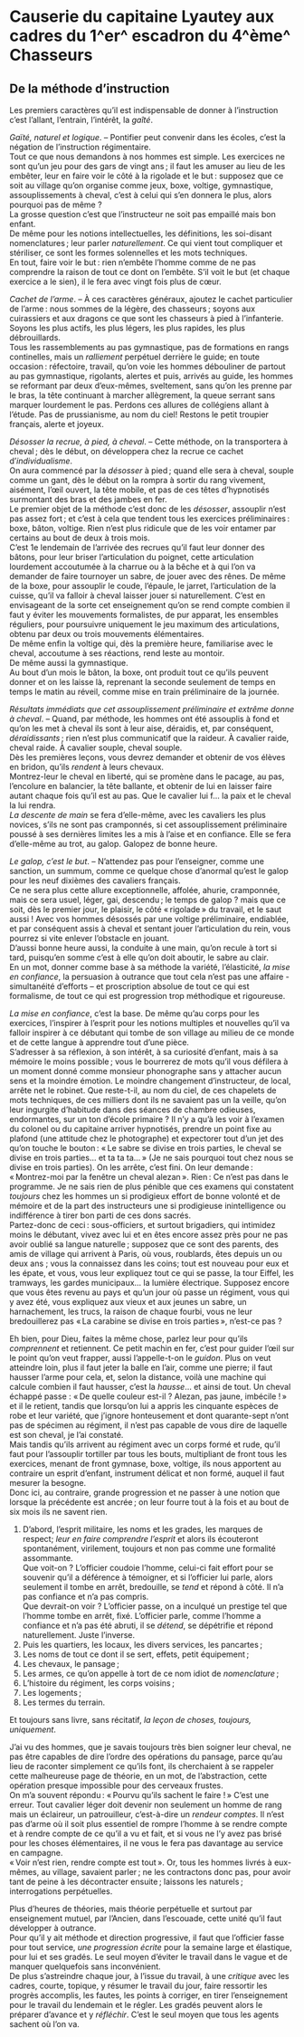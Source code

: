 # Causerie du capitaine Lyautey aux cadres du 1^er^ escadron du 4^ème^ Chasseurs

## De la méthode d’instruction

Les premiers caractères qu’il est indispensable de donner à l’instruction c’est
l’allant, l’entrain, l’intérêt, la _gaîté_.

_Gaïté, naturel et logique_. – Pontifier peut convenir dans les écoles, c’est
la négation de l’instruction régimentaire.  
Tout ce que nous demandons à nos hommes est simple. Les exercices ne sont qu’un
jeu pour des gars de vingt ans ; il faut les amuser au lieu de les embêter,
leur en faire voir le côté à la rigolade et le but : supposez que ce soit au
village qu’on organise comme jeux, boxe, voltige, gymnastique, assouplissements
à cheval, c’est à celui qui s’en donnera le plus, alors pourquoi pas de même ?  
La grosse question c’est que l’instructeur ne soit pas empaillé mais bon
enfant.  
De même pour les notions intellectuelles, les définitions, les soi-disant
nomenclatures ; leur parler _naturellement_. Ce qui vient tout compliquer et
stériliser, ce sont les formes solennelles et les mots techniques.  
En tout, faire voir le but : rien n’embête l’homme comme de ne pas comprendre
la raison de tout ce dont on l’embête. S’il voit le but (et chaque exercice a
le sien), il le fera avec vingt fois plus de cœur.

_Cachet de l’arme_. – À ces caractères généraux, ajoutez le cachet particulier
de l’arme : nous sommes de la légère, des chasseurs ; soyons aux cuirassiers et
aux dragons ce que sont les chasseurs à pied à l’infanterie.  
Soyons les plus actifs, les plus légers, les plus rapides, les plus
débrouillards.  
Tous les rassemblements au pas gymnastique, pas de formations en rangs
continelles, mais un _ralliement_ perpétuel derrière le guide; en toute
occasion : réfectoire, travail, qu’on voie les hommes débouliner de partout au
pas gymnastique, rigolants, alertes et puis, arrivés au guide, les hommes se
reformant par deux d’eux-mêmes, sveltement, sans qu’on les prenne par le bras,
la tête continuant à marcher allègrement, la queue serrant sans marquer
lourdement le pas. Perdons ces allures de collégiens allant à l’étude. Pas de
prussianisme, au nom du ciel! Restons le petit troupier français, alerte et
joyeux.

_Désosser la recrue, à pied, à cheval_. – Cette méthode, on la transportera à
cheval ; dès le début, on développera chez la recrue ce cachet
d’_individualisme_.  
On aura commencé par la _désosser_ à pied ; quand elle sera à cheval, souple
comme un gant, dès le début on la rompra à sortir du rang vivement, aisément,
l’œil ouvert, la tête mobile, et pas de ces têtes d’hypnotisés surmontant des
bras et des jambes en fer.  
Le premier objet de la méthode c’est donc de les _désosser_, assouplir n’est
pas assez fort ; et c’est à cela que tendent tous les exercices préliminaires :
boxe, bâton, voltige. Rien n’est plus ridicule que de les voir entamer par
certains au bout de deux à trois mois.  
C’est 1e lendemain de l’arrivée des recrues qu’il faut leur donner des bâtons,
pour leur briser l’articulation du poignet, cette articulation lourdement
accoutumée à la charrue ou à la bêche et à qui l’on va demander de faire
tournoyer un sabre, de jouer avec des rênes.  De même de la boxe, pour
assouplir le coude, l’épaule, le jarret, l’articulation de la cuisse, qu’il va
falloir à cheval laisser jouer si naturellement. C’est en envisageant de la
sorte cet enseignement qu’on se rend compte combien il faut y éviter les
mouvements formalistes, de pur apparat, les ensembles réguliers, pour
poursuivre uniquement le jeu maximum des articulations, obtenu par deux ou
trois mouvements élémentaires.  
De même enfin la voltige qui, dès la première heure, familiarise avec le
cheval, accoutume à ses réactions, rend leste au montoir.  
De même aussi la gymnastique.  
Au bout d’un mois le bâton, la boxe, ont produit tout ce qu’ils peuvent donner
et on les laisse là, reprenant la seconde seulement de temps en temps le matin
au réveil, comme mise en train préliminaire de la journée.

_Résultats immédiats que cet assouplissement préliminaire et extrême donne à
cheval_. – Quand, par méthode, les hommes ont été assouplis à fond et qu’on les
met à cheval ils sont à leur aise, déraidis, et, par conséquent,
_déraidissants_ ; rien n’est plus communicatif que la raideur. À cavalier
raide, cheval raide. À cavalier souple, cheval souple.  
Dès les premières leçons, vous devrez demander et obtenir de vos élèves en
bridon, qu’ils _rendent_ à leurs chevaux.  
Montrez-leur le cheval en liberté, qui se promène dans le pacage, au pas,
l’encolure en balancier, la tête ballante, et obtenir de lui en laisser faire
autant chaque fois qu’il est au pas. Que le cavalier lui f… la paix et le
cheval la lui rendra.  
_La descente de main_ se fera d’elle-même, avec les cavaliers les plus novices,
s’ils ne sont pas cramponnés, si cet assouplissement préliminaire poussé à ses
dernières limites les a mis à l’aise et en confiance. Elle se fera d’elle-même
au trot, au galop. Galopez de bonne heure.

_Le galop, c’est le but_. – N’attendez pas pour l’enseigner, comme une
sanction, un summum, comme ce quelque chose d’anormal qu’est le galop pour les
neuf dixièmes des cavaliers français.  
Ce ne sera plus cette allure exceptionnelle, affolée, ahurie, cramponnée, mais
ce sera usuel, léger, gai, descendu ; le temps de galop ? mais que ce soit, dès
le premier jour, le plaisir, le côté « rigolade » du travail, et le saut aussi
! Avec vos hommes désossés par une voltige préliminaire, endiablée, et par
conséquent assis à cheval et sentant jouer l’articulation du rein, vous pourrez
si vite enlever l’obstacle en jouant.  
D’aussi bonne heure aussi, la conduite à une main, qu’on recule à tort si tard,
puisqu’en somme c’est à elle qu’on doit aboutir, le sabre au clair.  
En un mot, donner comme base à sa méthode la variété, l’élasticité, _la mise en
confiance_, la persuasion à outrance que tout cela n’est pas une affaire -
simultanéité d’efforts – et proscription absolue de tout ce qui est formalisme,
de tout ce qui est progression trop méthodique et rigoureuse.

_La mise en confiance_, c’est la base. De même qu’au corps pour les exercices,
l’inspirer à l’esprit pour les notions multiples et nouvelles qu’il va falloir
inspirer à ce débutant qui tombe de son village au milieu de ce monde et de
cette langue à apprendre tout d’une pièce.  
S’adresser à sa réflexion, à son intérêt, à sa curiosité d’enfant, mais à sa
mémoire le moins possible ; vous le bourrerez de mots qu’il vous défilera à un
moment donné comme monsieur phonographe sans y attacher aucun sens et la
moindre émotion. Le moindre changement d’instructeur, de local, arrête net le
robinet.  Que reste-t-il, au nom du ciel, de ces chapelets de mots techniques,
de ces milliers dont ils ne savaient pas un la veille, qu’on leur ingurgite
d’habitude dans des séances de chambre odieuses, endormantes, sur un ton
d’école primaire ? Il n’y a qu’à les voir à l’examen du colonel ou du capitaine
arriver hypnotisés, prendre un point fixe au plafond (une attitude chez le
photographe) et expectorer tout d’un jet des qu’on touche le bouton : « Le
sabre se divise en trois parties, le cheval se divise en trois parties… et ta
ta ta… » (Je ne sais pourquoi tout chez nous se divise en trois parties). On
les arrête, c’est fini. On leur demande : « Montrez-moi par la fenêtre un
cheval alezan ». Rien : Ce n’est pas dans le programme. Je ne sais rien de plus
pénible que ces examens qui constatent _toujours_ chez les hommes un si
prodigieux effort de bonne volonté et de mémoire et de la part des instructeurs
une si prodigieuse inintelligence ou indifférence à tirer bon parti de ces dons
sacrés.  
Partez-donc de ceci : sous-officiers, et surtout brigadiers, qui intimidez
moins le débutant, vivez avec lui et en êtes encore assez près pour ne pas
avoir oublié sa langue naturelle ; supposez que ce sont des parents, des amis
de village qui arrivent à Paris, où vous, roublards, êtes depuis un ou deux ans
; vous la connaissez dans les coins; tout est nouveau pour eux et les épate, et
vous, vous leur expliquez tout ce qui se passe, la tour Eiffel, les tramways,
les gardes municipaux… la lumière électrique. Supposez encore que vous êtes
revenu au pays et qu’un jour où passe un régiment, vous qui y avez été, vous
expliquez aux vieux et aux jeunes un sabre, un harnachement, les trucs, la
raison de chaque fourbi, vous ne leur bredouillerez pas « La carabine se divise
en trois parties », n’est-ce pas ?

Eh bien, pour Dieu, faites la même chose, parlez leur pour qu’ils _comprennent_
et retiennent. Ce petit machin en fer, c’est pour guider l’œil sur le point
qu’on veut frapper, aussi l’appelle-t-on le _guidon_. Plus on veut atteindre
loin, plus il faut jeter la balle en l’air, comme une pierre; il faut hausser
l’arme pour cela, et, selon la distance, voilà une machine qui calcule combien
il faut hausser, c’est la _hausse_… et ainsi de tout. Un cheval échappé passe
: « De quelle couleur est-il ? Alezan, pas jaune, imbécile ! » et il le
retient, tandis que lorsqu’on lui a appris les cinquante espèces de robe et
leur variété, que j’ignore honteusement et dont quarante-sept n’ont pas de
spécimen au régiment, il n’est pas capable de vous dire de laquelle est son
cheval, je l’ai constaté.  
Mais tandis qu’ils arrivent au régiment avec un corps formé et rude, qu’il faut
pour l’assouplir tortiller par tous les bouts, multipliant de front tous les
exercices, menant de front gymnase, boxe, voltige, ils nous apportent au
contraire un esprit d’enfant, instrument délicat et non formé, auquel il faut
mesurer la besogne.  
Donc ici, au contraire, grande progression et ne passer à une notion que
lorsque la précédente est ancrée ; on leur fourre tout à la fois et au bout de
six mois ils ne savent rien.  

1. D’abord, l’esprit militaire, les noms et les grades, les marques de respect;
_leur en faire comprendre l’esprit_ et alors ils écouteront spontanément,
virilement, toujours et non pas comme une formalité assommante.  
Que voit-on ? L’officier coudoie l’homme, celui-ci fait effort pour se souvenir
qu’il a déférence à témoigner, et si l’officier lui parle, alors seulement il
tombe en arrêt, bredouille, se _tend_ et répond à côté. Il n’a pas confiance et
n’a pas compris.  
Que devrait-on voir ? L’officier passe, on a inculqué un prestige tel que
l’homme tombe en arrêt, fixé. L’officier parle, comme l’homme a confiance et
n’a pas été abruti, il se _détend_, se dépétrifie et répond naturellement.
Juste l’inverse.  
2. Puis les quartiers, les locaux, les divers services, les
pancartes ;
3. Les noms de tout ce dont il se sert, effets, petit équipement ;
4. Les chevaux, le pansage ;
5. Les armes, ce qu’on appelle à tort de ce nom idiot de _nomenclature_ ;
6. L’histoire du régiment, les corps voisins ;
7. Les logements ;
8. Les termes du terrain.

Et toujours sans livre, sans récitatif, _la leçon de choses, toujours,
uniquement_.

J’ai vu des hommes, que je savais toujours très bien soigner leur cheval, ne
pas être capables de dire l’ordre des opérations du pansage, parce qu’au lieu
de raconter simplement ce qu’ils font, ils cherchaient à se rappeler cette
malheureuse page de théorie, en un mot, de l’abstraction, cette opération
presque impossible pour des cerveaux frustes.  
On m’a souvent répondu : « Pourvu qu’ils sachent le faire ! » C’est une erreur.
Tout cavalier léger doit devenir non seulement un homme de rang mais un
éclaireur, un patrouilleur, c’est-à-dire un _rendeur comptes_. Il n’est pas
d’arme où il soit plus essentiel de rompre l’homme à se rendre compte et à
rendre compte de ce qu’il a vu et fait, et si vous ne l’y avez pas brisé pour
les choses élémentaires, il ne vous le fera pas davantage au service en
campagne.  
« Voir n’est rien, rendre compte est tout ». Or, tous les hommes livrés à
eux-mêmes, au village, savaient parler ; ne les contractons donc pas, pour
avoir tant de peine à les décontracter ensuite ; laissons les naturels ;
interrogations perpétuelles.

Plus d’heures de théories, mais théorie perpétuelle et surtout par enseignement
mutuel, par l’Ancien, dans l’escouade, cette unité qu’il faut développer à
outrance.  
Pour qu’il y ait méthode et direction progressive, il faut que l’officier fasse
pour tout service, _une progression écrite_ pour la semaine large et élastique,
pour lui et ses gradés. Le seul moyen d’éviter le travail dans le vague et de
manquer quelquefois sans inconvénient.  
De plus s’astreindre chaque jour, à l’issue du travail, à une _critique_ avec
les cadres, courte, topique, y résumer le travail du jour, faire ressortir les
progrès accomplis, les fautes, les points à corriger, en tirer l’enseignement
pour le travail du lendemain et le régler. Les gradés peuvent alors le préparer
d’avance et y _réfléchir_. C’est le seul moyen que tous les agents sachent où
l’on va.
